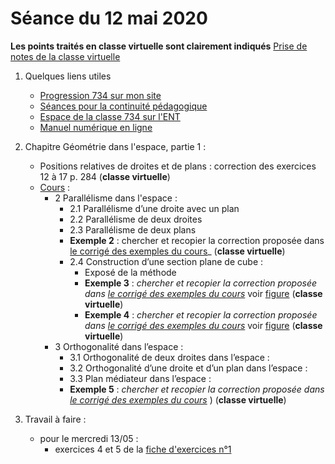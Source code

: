 # Séance du 12 mai 2020

__Les points traités en classe virtuelle sont clairement indiqués__
[Prise de notes de la classe virtuelle](notes/2020-05-07-Note-08-42.pdf)

1. Quelques liens utiles 
   * [Progression 734 sur mon site](http://www.frederic-junier.org/TS2020/Progression/TS_2020.html)
   * [Séances pour la continuité pédagogique](https://frederic-junier.github.io/TS-2019-2020/)
   * [Espace de la classe 734 sur l'ENT](https://le-parc.ent.auvergnerhonealpes.fr/classes/classe-734/mathematiques/)
   * [Manuel numérique en ligne](https://mep-outils.sesamath.net/manuel_numerique/index.php?ouvrage=mstsobl_2016&page_gauche=371)

2. Chapitre Géométrie dans l'espace, partie 1 :
   * Positions relatives de droites et de plans : correction des exercices 12 à 17 p. 284  (__classe virtuelle__)
   * [Cours](http://frederic-junier.org/TS2020/Cours/TSEspaceDebutCours2019-Web.pdf) :
     * 2 Parallélisme dans l'espace :
       * 2.1 Parallélisme d’une droite avec un plan
       * 2.2 Parallélisme de deux droites
       * 2.3 Parallélisme de deux plans
       * __Exemple 2__ : chercher  et recopier  la correction proposée dans [le corrigé des exemples du cours](../EspacePartie1/CorrigeExemplesEspacePartie1-2019.pdf)_   (__classe virtuelle__)
       * 2.4 Construction d’une section plane de cube :
         * Exposé de la méthode
         *  __Exemple 3__ :  _chercher  et recopier  la correction proposée dans [le corrigé des exemples du cours](../EspacePartie1/CorrigeExemplesEspacePartie1-2019.pdf)_  voir [figure](https://www.geogebra.org/m/vhnydz7z)  (__classe virtuelle__)
         *  __Exemple 4__ :  _chercher  et recopier  la correction proposée dans [le corrigé des exemples du cours](../EspacePartie1/CorrigeExemplesEspacePartie1-2019.pdf)_  voir [figure](https://www.geogebra.org/m/pgehdq4f)  (__classe virtuelle__)
      * 3 Orthogonalité dans l’espace :
        * 3.1 Orthogonalité de deux droites dans l’espace :
        * 3.2 Orthogonalité d’une droite et d’un plan dans l’espace :
        * 3.3 Plan médiateur dans l’espace :
        *  __Exemple 5__ :  _chercher  et recopier  la correction proposée dans [le corrigé des exemples du cours](../EspacePartie1/CorrigeExemplesEspacePartie1-2019.pdf)_  )  (__classe virtuelle__)
      
3. Travail à faire :
   * pour le mercredi 13/05 : 
     * exercices 4 et 5 de la [fiche d'exercices n°1](https://frederic-junier.org/TS2020/Cours/TS-Exos-Espace-Vectoriel2019-Fiche1-Web.pdf)